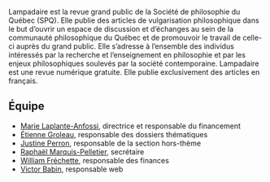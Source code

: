 Lampadaire est la revue grand public de la Société de philosophie du Québec (SPQ). Elle publie des articles de vulgarisation philosophique dans le but d’ouvrir un espace de discussion et d’échanges au sein de la communauté philosophique du Québec et de promouvoir le travail de celle-ci auprès du grand public. Elle s’adresse à l’ensemble des individus intéressés par la recherche et l’enseignement en philosophie et par les enjeux philosophiques soulevés par la société contemporaine. Lampadaire est une revue numérique gratuite. Elle publie exclusivement des articles en français.

## Équipe
- [Marie Laplante-Anfossi](mailto:direction@lampadaire.ca), directrice et responsable du financement
- [Étienne Groleau](mailto:dossiers@lampadaire.ca), responsable des dossiers thématiques
- [Justine Perron](mailto:hors-theme@lampadaire.ca), responsable de la section hors-thème
- [Raphaël Marquis-Pelletier](mailto:secretaire@lampadaire.ca), secrétaire
- [William Fréchette](mailto:finances@lampadaire.ca), responsable des finances
- [Victor Babin](mailto:web@lampadaire.ca), responsable web